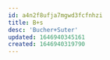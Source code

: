 ```yaml
---
id: a4n2f8ufja7mgwd3fcfnhzi
title: B+s
desc: 'Bucher+Suter'
updated: 1646940345161
created: 1646940319790
---
```


